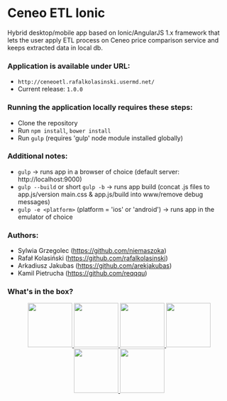 # Ceneo ETL Ionic
Hybrid desktop/mobile app based on Ionic/AngularJS 1.x framework that lets the user apply ETL process on Ceneo price comparison service and keeps extracted data in local db.

### Application is available under URL:
* `http://ceneoetl.rafalkolasinski.usermd.net/`
* Current release: `1.0.0`

### Running the application locally requires these steps:
* Clone the repository
* Run `npm install`, `bower install`
* Run `gulp` (requires 'gulp' node module installed globally)

### Additional notes:
* `gulp` -> runs app in a browser of choice (default server: http://localhost:9000)
* `gulp --build` or short `gulp -b` -> runs app build (concat .js files to app.js/version main.css & app.js/build into www/remove debug messages)
* `gulp -e <platform>` (platform = 'ios' or 'android') -> runs app in the emulator of choice

### Authors:
* Sylwia Grzegolec (https://github.com/niemaszoka)
* Rafał Kolasiński (https://github.com/rafalkolasinski)
* Arkadiusz Jakubas (https://github.com/arekjakubas)
* Kamil Pietrucha (https://github.com/reqqqu)

### What's in the box?
<p align="center">
  <a href="http://yeoman.io/" target="_blank" alt="yeoman" title="yeoman">
    <img height="100" src="https://cloud.githubusercontent.com/assets/1370779/6041228/c1f91cac-ac7a-11e4-9c85-1a5298e29067.png">
  </a>
  <a href="http://gulpjs.com/" target="_blank" alt="gulp" title="gulp">
    <img height="100" src="https://cloud.githubusercontent.com/assets/1370779/9409728/c5332474-481c-11e5-9a6e-74641a0f1782.png">
  </a>
  <a href="http://bower.io/" target="_blank" alt="bower" title="bower">
    <img height="100" src="https://cloud.githubusercontent.com/assets/1370779/6041250/ef9a78b8-ac7a-11e4-9586-7e7e894e201e.png">
  </a>
  <a href="https://angularjs.org/" target="_blank" alt="angular" title="angular">
    <img height="100" src="https://cloud.githubusercontent.com/assets/1370779/6041199/5978cb96-ac7a-11e4-9568-829e2ea4312f.png">
  </a>
  <a href="http://ionicframework.com/" target="_blank" alt="ionic" title="ionic">
    <img height="100" src="https://cloud.githubusercontent.com/assets/1370779/6041296/59c5717a-ac7b-11e4-9d5d-9c5232aace64.png">
  </a>
  <a href="http://sass-lang.com/" target="_blank" alt="sass" title="sass">
    <img height="100" src="https://cloud.githubusercontent.com/assets/1370779/9410121/c330a3de-481e-11e5-8a69-ca0c56f6cabc.png">
  </a>
</p>
